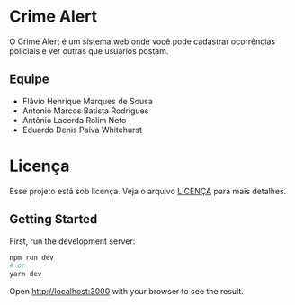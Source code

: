 # Crime Alert

O Crime Alert é um sistema web onde você pode cadastrar ocorrências policiais e ver outras que usuários postam.

## Equipe

- Flávio Henrique Marques de Sousa
- Antonio Marcos Batista Rodrigues
- Antônio Lacerda Rolim Neto
- Eduardo Denis Paiva Whitehurst

# Licença

Esse projeto está sob licença. Veja o arquivo [LICENÇA](LICENSE.md) para mais detalhes.

## Getting Started

First, run the development server:

```bash
npm run dev
# or
yarn dev
```

Open [http://localhost:3000](http://localhost:3000) with your browser to see the result.
